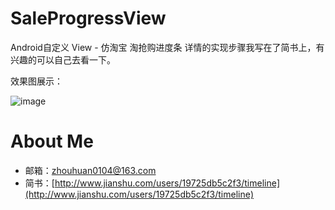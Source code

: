 # SaleProgressView
Android自定义 View - 仿淘宝 淘抢购进度条
详情的实现步骤我写在了简书上，有兴趣的可以自己去看一下。

效果图展示：

![image](https://github.com/zhlucky/SaleProgressView/blob/master/screenshots/preview.gif)

# About Me
* 邮箱：[zhouhuan0104@163.com](zhouhuan0104@163.com)
* 简书：[http://www.jianshu.com/users/19725db5c2f3/timeline](http://www.jianshu.com/users/19725db5c2f3/timeline)
